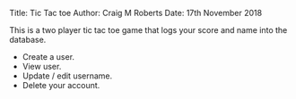 Title: Tic Tac toe
Author: Craig M Roberts
Date: 17th November 2018

This is a two player tic tac toe game that logs your score and name into the database.

- Create a user.
- View user.
- Update / edit username.
- Delete your account.
